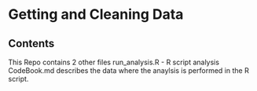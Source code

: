 Getting and Cleaning Data 
=========================

## Contents
This Repo contains 2 other files
run_analysis.R - R script analysis
CodeBook.md describes the data where the anaylsis is performed in the R script.
